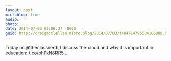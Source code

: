 ```yaml
---
layout: post
microblog: true
audio: 
photo: 
date: 2014-07-03 09:06:27 -0600
guid: http://craigmcclellan.micro.blog/2014/07/03/t484714796504186880.html
---
```

Today on @theclassnerd, I discuss the cloud and why it is important in education: [t.co/phPkN8RR5...](http://t.co/phPkN8RR5U)

